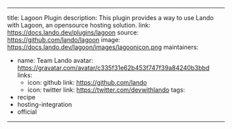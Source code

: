 
---
title: Lagoon Plugin
description: This plugin provides a way to use Lando with Lagoon, an opensource hosting solution.
link: https://docs.lando.dev/plugins/lagoon
source: https://github.com/lando/lagoon
image: https://docs.lando.dev/lagoon/images/lagoonicon.png
maintainers:
  - name: Team Lando
    avatar: https://gravatar.com/avatar/c335f31e62b453f747f39a84240b3bbd
    links:
      - icon: github
        link: https://github.com/lando
      - icon: twitter
        link: https://twitter.com/devwithlando
tags:
  - recipe
  - hosting-integration
  - official
---

